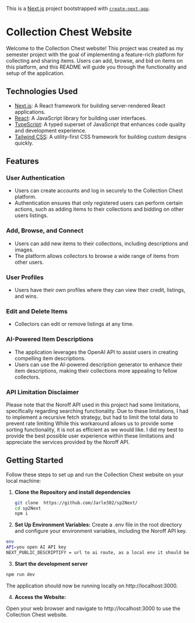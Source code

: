 This is a [Next.js](https://nextjs.org/) project bootstrapped with [`create-next-app`](https://github.com/vercel/next.js/tree/canary/packages/create-next-app).

# Collection Chest Website

Welcome to the Collection Chest website! This project was created as my semester project with the goal of implementing a feature-rich platform for collecting and sharing items. Users can add, browse, and bid on items on this platform, and this README will guide you through the functionality and setup of the application.

## Technologies Used

- [Next.js](https://nextjs.org/): A React framework for building server-rendered React applications.
- [React](https://reactjs.org/): A JavaScript library for building user interfaces.
- [TypeScript](https://www.typescriptlang.org/): A typed superset of JavaScript that enhances code quality and development experience.
- [Tailwind CSS](https://tailwindcss.com/): A utility-first CSS framework for building custom designs quickly.

## Features

### User Authentication

- Users can create accounts and log in securely to the Collection Chest platform.
- Authentication ensures that only registered users can perform certain actions, such as adding items to their collections and bidding on other users listings.

### Add, Browse, and Connect

- Users can add new items to their collections, including descriptions and images.
- The platform allows collectors to browse a wide range of items from other users.

### User Profiles

- Users have their own profiles where they can view their credit, listings, and wins.

### Edit and Delete Items

- Collectors can edit or remove listings at any time.

### AI-Powered Item Descriptions

- The application leverages the OpenAI API to assist users in creating compelling item descriptions.
- Users can use the AI-powered description generator to enhance their item descriptions, making their collections more appealing to fellow collectors.

### API Limitation Disclaimer

Please note that the Noroff API used in this project had some limitations, specifically regarding searching functionality. Due to these limitations, I had to implement a recursive fetch strategy, but had to limit the total data to prevent rate limiting While this workaround allows us to provide some sorting functionality, it is not as efficient as we would like. I did my best to provide the best possible user experience within these limitations and appreciate the services provided by the Noroff API.

## Getting Started

Follow these steps to set up and run the Collection Chest website on your local machine:

1. **Clone the Repository and install dependencies**

   ```bash
   git clone  https://github.com/Jarle302/sp2Next/
   cd sp2Next
   npm i
   ```
  



2. **Set Up Environment Variables:**
Create a .env file in the root directory and configure your environment variables, including the Noroff API key.

```bash
env
API=you open AI API key
NEXT_PUBLIC_DESCRIPTIFY = url to ai route, as a local env it should be http://localhost:3000/ai, replace the localhost part in production. 
```


3. **Start the development server**

```bash
npm run dev
```
The application should now be running locally on http://localhost:3000.

4. **Access the Website:**

Open your web browser and navigate to http://localhost:3000 to use the Collection Chest website.



